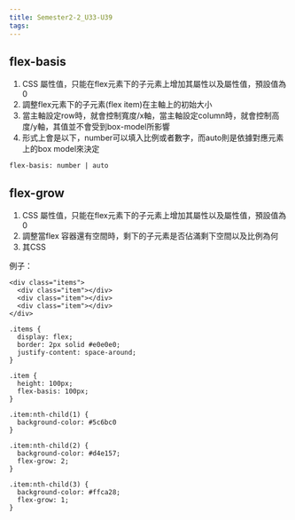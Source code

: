 ```yaml
---
title: Semester2-2_U33-U39
tags:
---
```


## flex-basis
1. CSS 屬性值，只能在flex元素下的子元素上增加其屬性以及屬性值，預設值為0
2. 調整flex元素下的子元素(flex item)在主軸上的初始大小
3. 當主軸設定row時，就會控制寬度/x軸，當主軸設定column時，就會控制高度/y軸，其值並不會受到box-model所影響
4. 形式上會是以下，number可以填入比例或者數字，而auto則是依據對應元素上的box model來決定

```
flex-basis: number | auto
```



## flex-grow 
1. CSS 屬性值，只能在flex元素下的子元素上增加其屬性以及屬性值，預設值為0
2. 調整當flex 容器還有空間時，剩下的子元素是否佔滿剩下空間以及比例為何
3. 其CSS




例子：
```
<div class="items">
  <div class="item"></div>
  <div class="item"></div>
  <div class="item"></div>
</div>
```


```
.items {
  display: flex;
  border: 2px solid #e0e0e0;
  justify-content: space-around;
}

.item {
  height: 100px;
  flex-basis: 100px;
}

.item:nth-child(1) {
  background-color: #5c6bc0
}

.item:nth-child(2) {
  background-color: #d4e157;
  flex-grow: 2;
}

.item:nth-child(3) {
  background-color: #ffca28;
  flex-grow: 1;
}
```